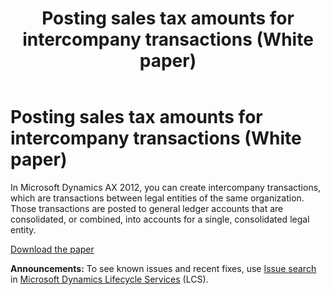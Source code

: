 ﻿---
title: Posting sales tax amounts for intercompany transactions (White paper)
TOCTitle: Posting sales tax amounts for intercompany transactions (White paper)
ms:assetid: bf278bcd-5468-4ec8-91b4-0744f19fadae
ms:mtpsurl: https://technet.microsoft.com/en-us/library/Dn170480(v=AX.60)
ms:contentKeyID: 53892442
ms.date: 04/18/2014
mtps_version: v=AX.60
---

# Posting sales tax amounts for intercompany transactions (White paper) 


In Microsoft Dynamics AX 2012, you can create intercompany transactions, which are transactions between legal entities of the same organization. Those transactions are posted to general ledger accounts that are consolidated, or combined, into accounts for a single, consolidated legal entity.

[Download the paper](http://go.microsoft.com/fwlink/?linkid=280023%26clcid=0x409)

  
**Announcements:** To see known issues and recent fixes, use [Issue search](http://go.microsoft.com/fwlink/?linkid=389258) in [Microsoft Dynamics Lifecycle Services](http://go.microsoft.com/fwlink/?linkid=306505) (LCS).

